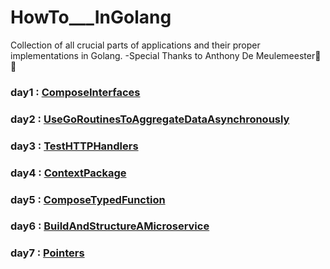 # HowTo___InGolang
Collection of all crucial parts of applications and their proper implementations in Golang. 
-Special Thanks to Anthony De Meulemeester🙏😇

### day1 : [ComposeInterfaces](https://github.com/hellosumitg/HowTo___InGolang/tree/main/ComposeInterfaces)

### day2 : [UseGoRoutinesToAggregateDataAsynchronously](https://github.com/hellosumitg/HowTo___InGolang/tree/main/UseGoRoutinesToAggregateDataAsynchronously)

### day3 : [TestHTTPHandlers](https://github.com/hellosumitg/HowTo___InGolang/tree/main/TestHTTPHandlers)

### day4 : [ContextPackage](https://github.com/hellosumitg/HowTo___InGolang/tree/main/ContextPackage)

### day5 : [ComposeTypedFunction](https://github.com/hellosumitg/HowTo___InGolang/tree/main/ComposeTypedFunctions)

### day6 : [BuildAndStructureAMicroservice](https://github.com/hellosumitg/HowTo___InGolang/tree/main/BuildAndStructureAMicroservice)

### day7 : [Pointers](https://github.com/hellosumitg/HowTo___InGolang/tree/main/Pointers)
